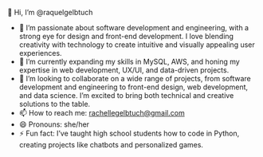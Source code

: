 👋 Hi, I’m @raquelgelbtuch  
- 👀 I’m passionate about software development and engineering, with a strong eye for design and front-end development. I love blending creativity with technology to create intuitive and visually appealing user experiences.  
- 🌱 I’m currently expanding my skills in MySQL, AWS, and honing my expertise in web development, UX/UI, and data-driven projects.  
- 💞️ I’m looking to collaborate on a wide range of projects, from software development and engineering to front-end design, web development, and data science. I’m excited to bring both technical and creative solutions to the table.  
- 📫 How to reach me: rachellegelbtuch@gmail.com 
- 😄 Pronouns: she/her  
- ⚡ Fun fact: I’ve taught high school students how to code in Python, creating projects like chatbots and personalized games.
